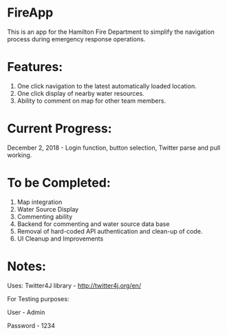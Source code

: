 # FireApp

This is an app for the Hamilton Fire Department to simplify the navigation process during emergency response operations. 

# Features:

1) One click navigation to the latest automatically loaded location.
2) One click display of nearby water resources.
3) Ability to comment on map for other team members.

# Current Progress:

December 2, 2018 -  Login function, button selection, Twitter parse and pull working.

# To be Completed:

1) Map integration
2) Water Source Display
3) Commenting ability
4) Backend for commenting and water source data base
5) Removal of hard-coded API authentication and clean-up of code.
5) UI Cleanup and Improvements

# Notes:

Uses: Twitter4J library - http://twitter4j.org/en/

For Testing purposes: 

User - Admin

Password - 1234
